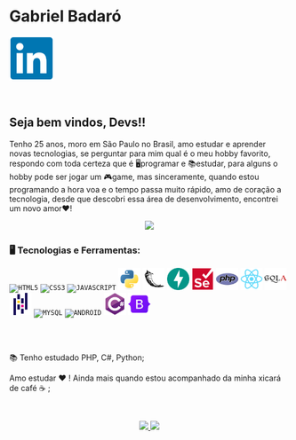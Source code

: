 <div dsplay="inline-block">
 
 <h1 align="left">Gabriel Badaró</h1>
  <a href="https://www.linkedin.com/in/gabriel-badar%C3%B3-942b24219/">
    <img width="80px" src="https://raw.githubusercontent.com/devicons/devicon/1119b9f84c0290e0f0b38982099a2bd027a48bf1/icons/linkedin/linkedin-original.svg" alt="linkedin" style="vertical-align:top;">
  </a>
</div>





</br>
</br>

## Seja bem vindos, Devs!!

Tenho 25 anos, moro em São Paulo no Brasil, amo estudar e aprender novas tecnologias, se perguntar para mim qual é o meu hobby favorito, respondo com toda certeza que é 🖥️programar e 📚estudar, para alguns o hobby pode ser jogar um 🎮game, mas sinceramente, quando estou programando a hora voa e o tempo passa muito rápido, amo de coração a tecnologia, desde que descobri essa área de desenvolvimento, encontrei um novo amor❤️!

<p align="center">
  <img src="https://i.imgur.com/Jlfglot.png" width="350">
</p>

### 🖥️ Tecnologias e Ferramentas: 
<code><img width="40px" src="https://cdn.jsdelivr.net/gh/devicons/devicon/icons/html5/html5-original-wordmark.svg" title = "HTML5"/></code>
<code><img width="40px" src="https://cdn.jsdelivr.net/gh/devicons/devicon/icons/css3/css3-original-wordmark.svg" title = "CSS3"/></code>
<code><img width="40px" src="https://cdn.jsdelivr.net/gh/devicons/devicon/icons/javascript/javascript-original.svg" title = "JAVASCRIPT"/></code>
<code><img width="40px" src="https://raw.githubusercontent.com/devicons/devicon/1119b9f84c0290e0f0b38982099a2bd027a48bf1/icons/python/python-original.svg" title = "PYTHON"/></code>
<code><img width="40px" src="https://raw.githubusercontent.com/devicons/devicon/1119b9f84c0290e0f0b38982099a2bd027a48bf1/icons/flask/flask-original.svg" title = "FLASK"/></code>
<code><img width="40px" src="https://raw.githubusercontent.com/devicons/devicon/1119b9f84c0290e0f0b38982099a2bd027a48bf1/icons/fastapi/fastapi-original.svg" title = "FASTAPI"/></code>
<code><img width="40px" src="https://raw.githubusercontent.com/devicons/devicon/1119b9f84c0290e0f0b38982099a2bd027a48bf1/icons/selenium/selenium-original.svg" title = "SELENIUM"/></code>
<code><img width="40px" src="https://raw.githubusercontent.com/devicons/devicon/1119b9f84c0290e0f0b38982099a2bd027a48bf1/icons/php/php-original.svg" title = "PHP"/></code>
<code><img width="40px" src="https://raw.githubusercontent.com/devicons/devicon/1119b9f84c0290e0f0b38982099a2bd027a48bf1/icons/react/react-original.svg" title = "REACT"/></code>
<code><img width="40px" src="https://raw.githubusercontent.com/devicons/devicon/1119b9f84c0290e0f0b38982099a2bd027a48bf1/icons/sqlalchemy/sqlalchemy-original.svg" title = "SQLALCHEMY"/></code>
<code><img width="40px" src="https://raw.githubusercontent.com/devicons/devicon/1119b9f84c0290e0f0b38982099a2bd027a48bf1/icons/pandas/pandas-original.svg" title = "PANDAS"/></code>
<code><img width="40px" src="https://cdn.jsdelivr.net/gh/devicons/devicon/icons/mysql/mysql-original.svg" title = "MYSQL"/></code>
<code><img width="40px" src="https://cdn.jsdelivr.net/gh/devicons/devicon/icons/android/android-original.svg" title = "ANDROID"/></code>
<code><img width="40px" src="https://github.com/devicons/devicon/blob/master/icons/csharp/csharp-original.svg" title = "CSharp"/></code>
<code><img width="40px" src="https://github.com/devicons/devicon/blob/master/icons/bootstrap/bootstrap-original.svg" title = "Bootstrap 5"/></code>


</br>
</br>
<div display="inline-block">
 <p align="left">📚 Tenho estudado PHP, C#, Python;</p>
 <p align="left">Amo estudar ❤️ !  Ainda mais quando estou acompanhado da minha xicará de café ☕ ;</p>
</div>

</p>
</br>

<p align="center">
<a href="[https://github.com/jeniblodev](https://www.linkedin.com/in/gabriel-badar%C3%B3-942b24219/)">
  <img height="180em" src="https://github-readme-stats-eight-theta.vercel.app/api?username=proprotre&show_icons=true&theme=algolia&include_all_commits=true&count_private=true"/>
  <img height="180em" src="https://github-readme-stats-eight-theta.vercel.app/api/top-langs/?username=proprotre&layout=compact&langs_count=8&theme=algolia"/>
</a>
</p>
